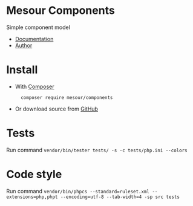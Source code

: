 # Mesour Components

Simple component model

- [Documentation](http://components.mesour.com)
- [Author](http://mesour.com)

# Install

- With [Composer](https://getcomposer.org)

        composer require mesour/components

- Or download source from [GitHub](https://github.com/mesour/components/releases)

# Tests

Run command `vendor/bin/tester tests/ -s -c tests/php.ini --colors`

# Code style

Run command `vendor/bin/phpcs --standard=ruleset.xml --extensions=php,phpt --encoding=utf-8 --tab-width=4 -sp src tests`
